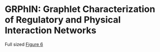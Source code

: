 # GRPhIN: Graphlet Characterization of Regulatory and Physical Interaction Networks

Full sized [Figure 6](https://github.com/Reed-CompBio/motifs/blob/main/Complete%20Graphlet%20%26%20Orbit%20Definitions.pdf)
